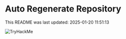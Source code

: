 # Auto Regenerate Repository

This README was last updated: 2025-01-20 11:51:13

 ![TryHackMe](https://tryhackme.com/badge/533634)